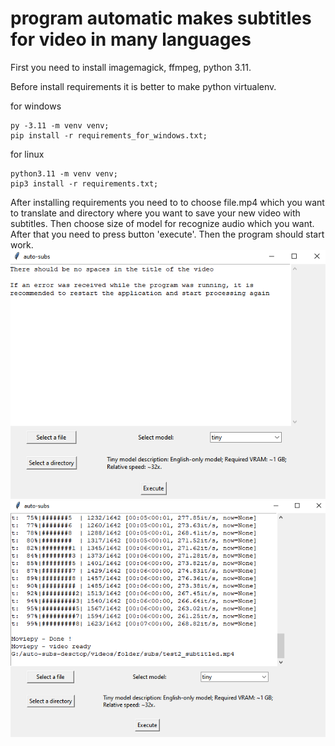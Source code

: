 # program automatic makes subtitles for video in many languages

First you need to install imagemagick, ffmpeg, python 3.11. 

Before install requirements it is better to make python virtualenv.

for windows
```
py -3.11 -m venv venv;
pip install -r requirements_for_windows.txt;
```

for linux
```
python3.11 -m venv venv;
pip3 install -r requirements.txt;
```

After installing requirements you need to to choose file.mp4 which you want to translate and directory where you want to save your new video with subtitles. Then choose size of model for recognize audio which you want. After that you need to press button 'execute'. Then the program should start work.
![Alt text](./images/image.png)
![Alt text](./images/image2.png)
